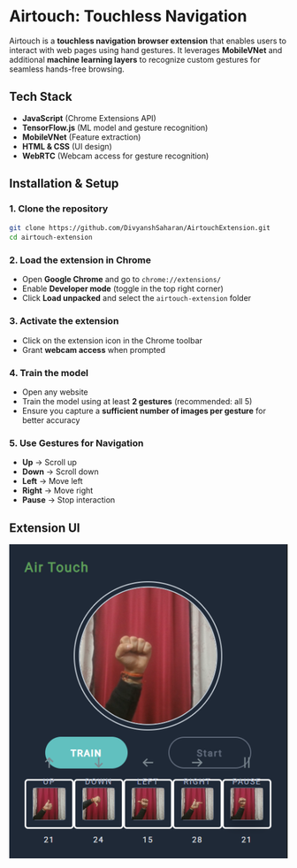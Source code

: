 # Airtouch: Touchless Navigation

Airtouch is a **touchless navigation browser extension** that enables users to interact with web pages using hand gestures. It leverages **MobileVNet** and additional **machine learning layers** to recognize custom gestures for seamless hands-free browsing.

## Tech Stack
- **JavaScript** (Chrome Extensions API)
- **TensorFlow.js** (ML model and gesture recognition)
- **MobileVNet** (Feature extraction)
- **HTML & CSS** (UI design)
- **WebRTC** (Webcam access for gesture recognition)

## Installation & Setup

### 1. Clone the repository
```bash
git clone https://github.com/DivyanshSaharan/AirtouchExtension.git
cd airtouch-extension
```

### 2. Load the extension in Chrome
- Open **Google Chrome** and go to `chrome://extensions/`
- Enable **Developer mode** (toggle in the top right corner)
- Click **Load unpacked** and select the `airtouch-extension` folder

### 3. Activate the extension
- Click on the extension icon in the Chrome toolbar
- Grant **webcam access** when prompted

### 4. Train the model
- Open any website  
- Train the model using at least **2 gestures** (recommended: all 5)  
- Ensure you capture a **sufficient number of images per gesture** for better accuracy  

### 5. Use Gestures for Navigation
- **Up** → Scroll up  
- **Down** → Scroll down  
- **Left** → Move left  
- **Right** → Move right  
- **Pause** → Stop interaction  


## Extension UI
![Extension Screenshot](assets/extensionUI.png)


